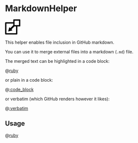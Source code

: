 # MarkdownHelper

<kbd>
  <img src="/images/include.png" width="50">
</kbd>

This helper enables file inclusion in GitHub markdown.

You can use it to merge external files into a markdown (```.md```) file.

The merged text can be highlighted in a code block:

@[ruby](include.rb)

or plain in a code block:

@[:code_block](include.rb)

or verbatim (which GitHub renders however it likes):

@[:verbatim](include.rb)

## Usage

@[ruby](usage.rb)
